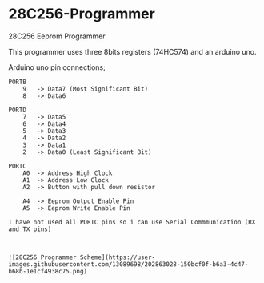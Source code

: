 # 28C256-Programmer
28C256 Eeprom Programmer

This programmer uses three 8bits registers (74HC574) and an arduino uno.

Arduino uno pin connections;

	PORTB
		9	-> Data7 (Most Significant Bit)
		8	-> Data6
		
	PORTD
		7	-> Data5
		6	-> Data4
		5	-> Data3
		4	-> Data2
		3	-> Data1
		2	-> Data0 (Least Significant Bit)
	
	PORTC	
		A0	-> Address High Clock
		A1	-> Address Low Clock
		A2	-> Button with pull down resistor
		
		A4	-> Eeprom Output Enable Pin 
		A5	-> Eeprom Write Enable Pin
    
    I have not used all PORTC pins so i can use Serial Commmunication (RX and TX pins)
    
    
    
    ![28C256 Programmer Scheme](https://user-images.githubusercontent.com/13089698/202863028-150bcf0f-b6a3-4c47-b68b-1e1cf4938c75.png)

